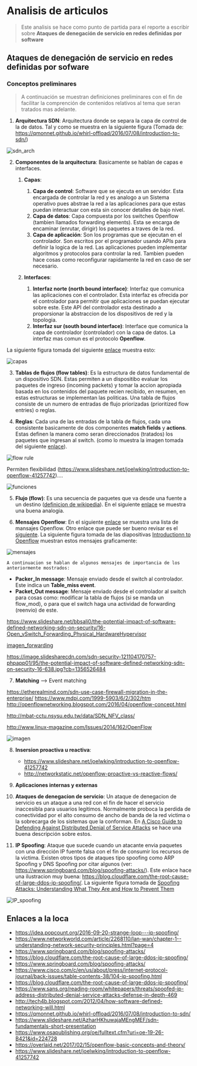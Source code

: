 # Analisis de articulos #

> Este analisis se hace como punto de partida para el reporte a escribir sobre **Ataques de denegación de servicio en redes definidas por software**

## Ataques de denegación de servicio en redes definidas por sofware ##

### Conceptos preliminares ###

> A continuación se muestran definiciones preliminares con el fin de facilitar la comprención de contenidos relativos al tema que seran tratados mas adelante.

1. **Arquitectura SDN**: Arquitectura donde se separa la capa de control de la de datos. Tal y como se muestra en la siguiente figura (Tomada de: https://qmonnet.github.io/whirl-offload/2016/07/08/introduction-to-sdn/)

![sdn_arch](https://qmonnet.github.io/whirl-offload/img/misc/sdn.svg)

2. **Componentes de la arquitectura**: Basicamente se hablan de capas e interfaces. 
   1. **Capas**:
      1. **Capa de control**: Software que se ejecuta en un servidor. Esta encargada de controlar la red y es analogo a un Sistema operativo pues abstrae la red a las aplicaciones para que estas puedan interactuar con esta sin conocer detalles de bajo nivel.
      2. **Capa de datos**: Capa compuesta por los switches Openflow (tambien llamados forwarding elements). Esta se encarga de encaminar (enrutar, dirigir) los paquetes a traves de la red.
      3. **Capa de aplicación**: Son los programas que se ejecutan en el controlador. Son escritos por el programador usando APIs para definir la logica de la red. Las aplicaciones pueden implementar algoritmos y protocolos para controlar la red. Tambien pueden hace cosas como reconfigurar rapidamente la red en caso de ser necesario.
      
   2. **Interfaces**:
      1.  **Interfaz norte (north bound interface)**: Interfaz que comunica las aplicaciones con el controlador. Esta interfaz es ofrecida por el controlador para permitir que aplicaciones se puedan ejecutar sobre este. Este API del controlador esta destinado a proporsionar la abstraccion de los dispositivos de red y la topologia. 
      2.  **Interfaz sur (south bound interface)**: Interface que comunica la capa de controlador (controlador) con la capa de datos. La interfaz mas comun es el protocolo **Openflow**.

La siguiente figura tomada del siguiente [enlace](https://www.opennetworking.org/sdn-definition/) muestra esto:

![capas](https://3vf60mmveq1g8vzn48q2o71a-wpengine.netdna-ssl.com/wp-content/uploads/2017/06/sdn-architecture-img.jpg)

3. **Tablas de flujos (flow tables)**: Es la estructura de datos fundamental de un dispositivo SDN. Estas permiten a un dispositibo evaluar los paquetes de ingreso (incoming packets) y tomar la accion apropiada basada en los contenidos del paquete recien recibido, en resumen, en estas estructuras se implementan las politicas. Una tabla de flujos consiste de un numero de entradas de flujo priorizadas (prioritized flow entries) o reglas.

4. **Reglas**: Cada una de las entradas de la tabla de flujos, cada una consistente basicamente de dos componentes **match fields** y **actions**. Estas definen la manera como seran direccionados (tratados) los paquetes que ingresan al switch. (como lo muestra la imagen tomada del siguiente [enlace](
https://www.slideshare.net/AzharHKhuwajaMEngMEF/sdn-fundamentals-short-presentation)).

![flow rule](https://image.slidesharecdn.com/sdnfundamentals-shortpresentation-161122162211/95/sdn-fundamentals-short-presentation-28-638.jpg?cb=1479831766)


Permiten flexibilidad (https://www.slideshare.net/joelwking/introduction-to-openflow-41257742)....

![funciones](https://image.slidesharecdn.com/introductiontoopenflow-141107081421-conversion-gate02/95/introduction-to-openflow-19-638.jpg?cb=1415710317)

5. **Flujo (flow)**: Es una secuencia de paquetes que va desde una fuente a un destino ([definicion de wikipedia](https://en.wikipedia.org/wiki/Traffic_flow_(computer_networking))). En el siguiente [enlace](https://www.quora.com/What-is-network-flow) se muestra una buena analogia.

6. **Mensajes Openflow**: En el siguiente [enlace](http://wwwaem.brocade.com/content/html/en/deployment-guide/brcd-fastiron-openflow-dp/GUID-95D41B2F-E3D4-45FE-8992-52674D73DA4F.html) se muestra una lista de mansajes Openflow. Otro enlace que puede ser bueno revisar es el [siguiente](https://overlaid.net/2017/02/15/openflow-basic-concepts-and-theory/). La siguiente figura tomada de las diapositivas [Introductionn to Openflow](https://www.slideshare.net/joelwking/introduction-to-openflow-41257742) muestran estos mensajes graficamente:

![mensajes](
https://image.slidesharecdn.com/introductiontoopenflow-141107081421-conversion-gate02/95/introduction-to-openflow-36-638.jpg?cb=1415710317)

    A continuacion se hablan de algunos mensajes de importancia de los anteriormente mostrados:
   * **Packer_In message**: Mensaje enviado desde el switch al controlador. Este indica un **Table_miss event**.
   * **Packet_Out message**: Mensaje enviado desde el controlador al switch para cosas como: modificar la tabla de flujos (si se manda un flow_mod), o para que el switch haga una actividad de forwarding (reenvio) de este.

https://www.slideshare.net/bbsali0/the-potential-impact-of-software-defined-networking-sdn-on-security/16-Open_vSwitch_Forwarding_Physical_HardwareHypervisor

[imagen_forwarding](https://image.slidesharecdn.com/sdn-security-121104170757-phpapp01/95/the-potential-impact-of-software-defined-networking-sdn-on-security-16-638.jpg?cb=1356526484)


https://image.slidesharecdn.com/sdn-security-121104170757-phpapp01/95/the-potential-impact-of-software-defined-networking-sdn-on-security-16-638.jpg?cb=1356526484


7. **Matching** --> Event matching

https://etherealmind.com/sdn-use-case-firewall-migration-in-the-enterprise/
https://www.mdpi.com/1999-5903/6/2/302/htm
http://openflownetworking.blogspot.com/2016/04/openflow-concept.html

http://mbat-cctu.nsysu.edu.tw/data/SDN_NFV_class/

http://www.linux-magazine.com/Issues/2014/162/OpenFlow

![imagen](https://etherealmind.com/wp-content/uploads/2013/03/sdn-firewall-migration-6.png)

8. **Insersion proactiva u reactiva**: 
   * https://www.slideshare.net/joelwking/introduction-to-openflow-41257742 
   * http://networkstatic.net/openflow-proactive-vs-reactive-flows/
   
9. **Aplicaciones internas y externas**

10. **Ataques de denegacion de servicio**: Un ataque de denegacion de servicio es un ataque a una red con el fin de hacer el servicio inaccesibla para usuarios legitimos. Normalmente proboca la perdida de conectividad por el alto consumo de ancho de banda de la red victima o la sobrecarga de los sistemas que la conforman. En [A Cisco Guide to Defending Against Distributed Denial of Service Attacks](https://www.cisco.com/c/en/us/about/security-center/guide-ddos-defense.html) se hace una buena descripción sobre estos. 

11. **IP Spoofing**: Ataque que sucede cuando un atacante envia paquetes con una dirección IP fuente falsa con el fin de consumir los recursos de la victima. Existen otros tipos de ataques tipo spoofing como ARP Spoofing y DNS Spoofing por citar algunos (ver: https://www.springboard.com/blog/spoofing-attacks/). Este enlace hace una ilustracion muy buena: https://blog.cloudflare.com/the-root-cause-of-large-ddos-ip-spoofing/. La siguiente figura tomada de [Spoofing Attacks: Understanding What They Are and How to Prevent Them](https://www.springboard.com/blog/spoofing-attacks/)

![IP_spoofing](https://www.springboard.com/blog/wp-content/uploads/2018/06/image1.jpg)


## Enlaces a la loca ##
* https://idea.popcount.org/2016-09-20-strange-loop---ip-spoofing/
* https://www.networkworld.com/article/2268110/lan-wan/chapter-1--understanding-network-security-principles.html?page=4
* https://www.springboard.com/blog/spoofing-attacks/
* https://blog.cloudflare.com/the-root-cause-of-large-ddos-ip-spoofing/
* https://www.springboard.com/blog/spoofing-attacks/
* https://www.cisco.com/c/en/us/about/press/internet-protocol-journal/back-issues/table-contents-38/104-ip-spoofing.html
* https://blog.cloudflare.com/the-root-cause-of-large-ddos-ip-spoofing/
* https://www.sans.org/reading-room/whitepapers/threats/spoofed-ip-address-distributed-denial-service-attacks-defense-in-depth-469
* http://tech4b.blogspot.com/2012/04/how-software-defined-networking-will.html
* https://qmonnet.github.io/whirl-offload/2016/07/08/introduction-to-sdn/
* https://www.slideshare.net/AzharHKhuwajaMEngMEF/sdn-fundamentals-short-presentation
* https://www.osapublishing.org/oe/fulltext.cfm?uri=oe-19-26-B421&id=224728
* https://overlaid.net/2017/02/15/openflow-basic-concepts-and-theory/
* https://www.slideshare.net/joelwking/introduction-to-openflow-41257742


